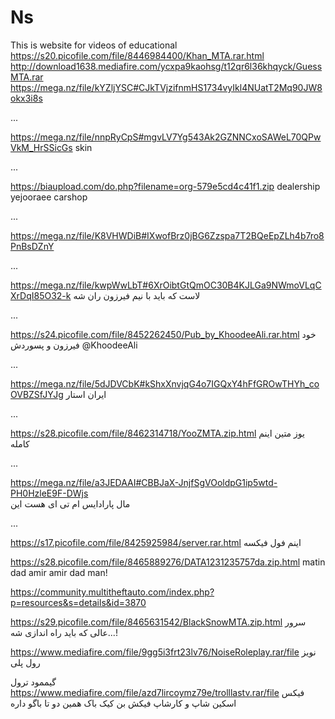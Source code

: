# Ns
This is website for videos of educational
https://s20.picofile.com/file/8446984400/Khan_MTA.rar.html
http://download1638.mediafire.com/ycxpa9kaohsg/t12qr6l36khqyck/GuessMTA.rar
https://mega.nz/file/kYZljYSC#CJkTVjzifnmHS1734vyIkl4NUatT2Mq90JW8okx3i8s


...


https://mega.nz/file/nnpRyCpS#mgvLV7Yg543Ak2GZNNCxoSAWeL70QPwVkM_HrSSicGs skin

...

https://biaupload.com/do.php?filename=org-579e5cd4c41f1.zip   dealership yejooraee carshop

...

https://mega.nz/file/K8VHWDiB#IXwofBrz0jBG6Zzspa7T2BQeEpZLh4b7ro8PnBsDZnY



...


https://mega.nz/file/kwpWwLbT#6XrOibtGtQmOC30B4KJLGa9NWmoVLqCXrDqI85O32-k لاست که باید با نیم فیرزون ران شه


...



https://s24.picofile.com/file/8452262450/Pub_by_KhoodeeAli.rar.html خود فیرزون و پسوردش @KhoodeeAli


...

https://mega.nz/file/5dJDVCbK#kShxXnvjqG4o7IGQxY4hFfGROwTHYh_coOVBZSfJYJg  ایران استار


...


https://s28.picofile.com/file/8462314718/YooZMTA.zip.html یوز متین
اینم کامله

...

https://mega.nz/file/a3JEDAAI#CBBJaX-JnjfSgVOoldpG1ip5wtd-PH0HzleE9F-DWjs  
مال پارادایس ام تی ای هست این

...

https://s17.picofile.com/file/8425925984/server.rar.html
اینم فول فیکسه




https://s28.picofile.com/file/8465889276/DATA1231235757da.zip.html matin dad amir amir dad man!

https://community.multitheftauto.com/index.php?p=resources&s=details&id=3870




https://s29.picofile.com/file/8465631542/BlackSnowMTA.zip.html         سرور عالی که باید راه اندازی شه...!




https://www.mediafire.com/file/9gg5i3frt23lv76/NoiseRoleplay.rar/file       نویز رول پلی





گیممود ترول https://www.mediafire.com/file/azd7lircoymz79e/trolllastv.rar/file فیکس اسکین شاپ و کارشاپ فیکش بن کیک باک همین دو تا باگو داره
